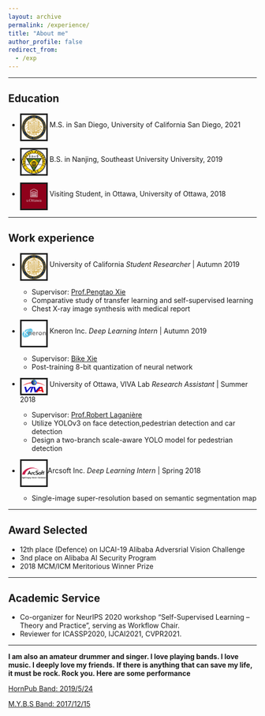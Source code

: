 ```yaml
---
layout: archive
permalink: /experience/
title: "About me"
author_profile: false
redirect_from: 
  - /exp
---
```


--------

## Education

- <img src="..\images\University_of_California,_San_Diego_seal.svg.png" alt="drawing" style="width:50px;" align="middle" border="3"/> M.S. in San Diego, University of California San Diego, 2021
  
- <img src="..\images\southeast.jpg" alt="drawing" style="width:50px;" align="middle" border="3"/> B.S. in Nanjing, Southeast University University, 2019

- <img src="..\images\ottawa.jpg" alt="drawing" style="width:50px;" align="middle" border="3"/> Visiting Student, in Ottawa, University of Ottawa, 2018

--------
## Work experience

* <img src="..\images\University_of_California,_San_Diego_seal.svg.png" alt="drawing" style="width:50px;" align="middle" border="3"/> University of California *Student Researcher* | Autumn 2019

  * Supervisor: [Prof.Pengtao Xie](http://www.cs.cmu.edu/~pengtaox/)
  * Comparative study of transfer learning and self-supervised learning
  * Chest X-ray image synthesis with medical report

* <img src="..\images\kneron.jpg" alt="drawing" style="width:50px;" align="middle" border="3"/> Kneron Inc. *Deep Learning Intern* | Autumn 2019

  * Supervisor: [Bike Xie](https://www.linkedin.com/in/bike-xie-82069b18/)
  * Post-training 8-bit quantization of neural network

* <img src="..\images\viva.png" alt="drawing" style="width:50px;" align="middle" border="3"/> University of Ottawa, VIVA Lab *Research Assistant* | Summer 2018
  * Supervisor: [Prof.Robert Laganière](http://www.site.uottawa.ca/~laganier/)
  * Utilize YOLOv3 on face detection,pedestrian detection and car detection
  * Design a two-branch scale-aware YOLO model for pedestrian detection
  

* <img src="..\images\arcsoft.svg" alt="drawing" style="width:50px;" align="middle" border="3"/>Arcsoft Inc. *Deep Learning Intern* | Spring 2018 
    * Single-image super-resolution based on semantic segmentation map

-------
## Award Selected

* 12th place (Defence) on IJCAI-19 Alibaba Adversrial Vision Challenge
* 3nd place on Alibaba AI Security Program
* 2018 MCM/ICM Meritorious Winner Prize

-------
## Academic Service

* Co-organizer for NeurIPS 2020 workshop “Self-Supervised Learning – Theory and Practice”, serving as Workflow Chair.
* Reviewer for ICASSP2020, IJCAI2021, CVPR2021.

-------

**I am also an amateur drummer and singer. I love playing bands. I love music. I deeply love my friends.**
**If there is anything that can save my life, it must be rock. Rock you. Here are some performance**

[HornPub Band: 2019/5/24](https://www.bilibili.com/video/BV1x4411s7FJ?from=search&seid=4795369069445210959)

[M.Y.B.S Band: 2017/12/15](https://www.bilibili.com/video/BV1fW411b7iS?p=8)